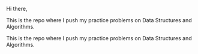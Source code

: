 Hi there,

This is the repo where I push my practice problems on Data Structures and Algorithms.

This is the repo where I push my practice problems on Data Structures and Algorithms.

